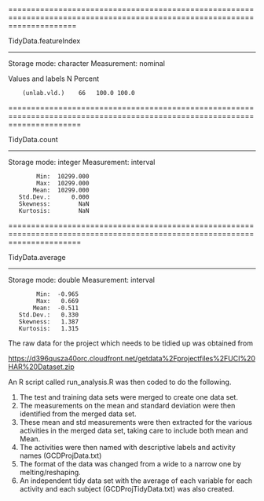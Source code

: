 ===========================================================================================================================

   TidyData.featureIndex

----------------------------------------------------------------------------------------------------------------------------

   Storage mode: character
   Measurement: nominal

   Values and labels     N     Percent  
                                        
        (unlab.vld.)    66   100.0 100.0

============================================================================================================================

   TidyData.count

----------------------------------------------------------------------------------------------------------------------------

   Storage mode: integer
   Measurement: interval

            Min:  10299.000
            Max:  10299.000
           Mean:  10299.000
       Std.Dev.:      0.000
       Skewness:        NaN
       Kurtosis:        NaN

============================================================================================================================

   TidyData.average

----------------------------------------------------------------------------------------------------------------------------

   Storage mode: double
   Measurement: interval

            Min:  -0.965
            Max:   0.669
           Mean:  -0.511
       Std.Dev.:   0.330
       Skewness:   1.387
       Kurtosis:   1.315


The raw data for the project which needs to be tidied up was obtained from

https://d396qusza40orc.cloudfront.net/getdata%2Fprojectfiles%2FUCI%20HAR%20Dataset.zip 

An R script called run_analysis.R was then coded to do the following. 
1.	The test and training data sets were merged to create one data set.
2.	The measurements on the mean and standard deviation were then identified from the merged data set.
3.  These mean and std measurements were then extracted for the various activities in the merged data set, taking care to include both mean and Mean.
4.	The activities were then named with descriptive labels and activity names (GCDProjData.txt)
5.  The format of the data was changed from a wide to a narrow one by melting/reshaping.
6.	An independent tidy data set with the average of each variable for each activity and each subject (GCDProjTidyData.txt) was also created. 
